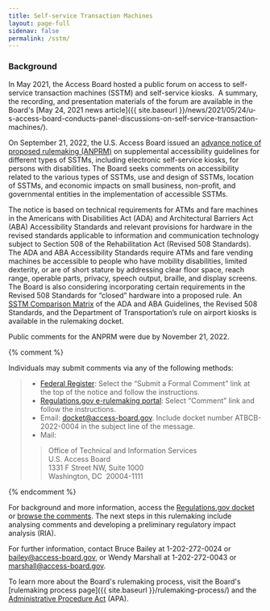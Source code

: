 ```yaml
---
title: Self-service Transaction Machines
layout: page-full
sidenav: false
permalink: /sstm/
--- 
```

### Background

In May 2021, the Access Board hosted a public forum on access to self-service transaction machines (SSTM) and self-service kiosks.&nbsp;
A summary, the recording, and presentation materials of the forum are available in the Board's [May 24, 2021 news article]({{ site.baseurl }}/news/2021/05/24/u-s-access-board-conducts-panel-discussions-on-self-service-transaction-machines/).

On September 21, 2022, the U.S. Access Board issued an [advance notice of proposed rulemaking (ANPRM)](https://www.federalregister.gov/documents/2022/09/21/2022-20470/americans-with-disabilities-act-accessibility-guidelines-for-buildings-and-facilities-architectural) on supplemental accessibility guidelines for different types of SSTMs, including electronic self-service kiosks, for persons with disabilities. The Board seeks comments on accessibility related to the various types of SSTMs, use and design of SSTMs, location of SSTMs, and economic impacts on small business, non-profit, and governmental entities in the implementation of accessible SSTMs.  

The notice is based on technical requirements for ATMs and fare machines in the Americans with Disabilities Act (ADA) and Architectural Barriers Act (ABA) Accessibility Standards and relevant provisions for hardware in the revised standards applicable to information and communication technology subject to Section 508 of the Rehabilitation Act (Revised 508 Standards). The ADA and ABA Accessibility Standards require ATMs and fare vending machines be accessible to people who have mobility disabilities, limited dexterity, or are of short stature by addressing clear floor space, reach range, operable parts, privacy, speech output, braille, and display screens. The Board is also considering incorporating certain requirements in the Revised 508 Standards for “closed” hardware into a proposed rule. An [SSTM Comparison Matrix](https://downloads.regulations.gov/ATBCB-2022-0004-0002/attachment_1.docx) of the ADA and ABA Guidelines, the Revised 508 Standards, and the Department of Transportation’s rule on airport kiosks is available in the rulemaking docket.  

Public comments for the ANPRM were due by November 21, 2022.

{% comment %}

Individuals may submit comments via any of the following methods: 

> * [Federal Register](https://www.federalregister.gov/documents/2022/09/21/2022-20470/americans-with-disabilities-act-accessibility-guidelines-for-buildings-and-facilities-architectural): Select the “Submit a Formal Comment” link at the top of the notice and follow the instructions.  
> * [Regulations.gov e-rulemaking portal](https://www.regulations.gov/document/ATBCB-2022-0004-0001): Select “Comment” link and follow the instructions. 
> * Email: <docket@access-board.gov>. Include docket number ATBCB-2022-0004 in the subject line of the message.  
> * Mail:  
>> Office of Technical and Information Services \
>> U.S. Access Board \
>> 1331 F Street NW, Suite 1000 \
>> Washington, DC&nbsp; 20004-1111  

{% endcomment %}

For background and more information, access the [Regulations.gov docket](https://www.regulations.gov/docket/ATBCB-2022-0004) or [browse the comments](https://www.regulations.gov/document/ATBCB-2022-0004-0001/comment).  The next steps in this rulemaking include analysing comments and developing a preliminary regulatory impact analysis (RIA).

For further information, contact Bruce Bailey at 1-202-272-0024 or <bailey@access-board.gov>, or Wendy Marshall at 1-202-272-0043 or <marshall@access-board.gov>.

To learn more about the Board's rulemaking process, visit the Board's [rulemaking process page]({{ site.baseurl }}/rulemaking-process/) and the [Administrative Procedure Act](https://www.archives.gov/federal-register/laws/administrative-procedure) (APA).
